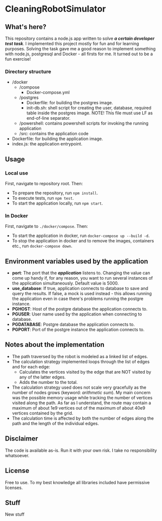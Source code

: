 # CleaningRobotSimulator

## What's here?

This repository contains a node.js app written to solve ***a certain developer test task***. I implemented this project mostly for fun and for learning purposes. Solving the task gave me a good reason to implement something with node.js, postgresql and Docker - all firsts for me. It turned out to be a fun exercise!

### Directory structure

- /docker
  - /compose
    - Docker-compose.yml
  - /postgres
    - Dockerfile: for building the postgres image.
    - init-db.sh: shell script for creating the user, database, required table inside the postgres image. NOTE! This file must use LF as end-of-line separator.
  - /powershell: contains powershell scripts for invoking the running application
  - /src: contains the application code
- Dockerfile: for building the application image.
- index.js: the application entrypoint.

## Usage

### Local use

First, navigate to repository root. Then:
- To prepare the repository, run ```npm install```.
- To execute tests, run ```npm test```.
- To start the application locally, run ```npm start```.

### In Docker

First, navigate to `./docker/compose`. Then:

- To start the application in docker, run ```docker-compose up --build -d```.
- To stop the application in docker and to remove the images, containers etc., run ```docker-compose down```.

## Environment variables used by the application

- **port**: The port that the ***application*** listens to.  Changing the value can come up handy if, for any reason, you want to run several instances of the application simultaneously. Default value is 5000.
- **use_database**: If true, application connects to database to save and query the results. If false, a mock is used instead - this allows running the application even in case there's problems running the postgre instance.
- **PGHOST**: Host of the postgre database the application connects to.
- **PGUSER**: User name used by the application when connecting to database.
- **PGDATABASE**: Postgre database the application connects to.
- **PGPORT**: Port of the postgre instance the application connects to.

## Notes about the implementation

- The path traversed by the robot is modeled as a linked list of edges.
- The calculation strategy implemented loops through the list of edges and for each edge:
  - Calculates the vertices visited by the edge that are NOT visited by any of the latter edges.
  - Adds the number to the total.
- The calculation strategy used does not scale very gracefully as the number of nodes grows (keyword: *arithmetic sum*). My main concern was the possible memory usage while tracking the number of vertices visited along the path. As far as I understand, the route may contain a maximum of about 1e9 vertices out of the maximum of about 40e9 vertices contained by the grid.
- The calculation time is affected by both the number of edges along the path and the length of the individual edges.

## Disclaimer

The code is available as-is. Run it with your own risk. I take no responsibility whatsoever.

## License

Free to use. To my best knowledge all libraries included have permissive licenses.

## Stuff

New stuff